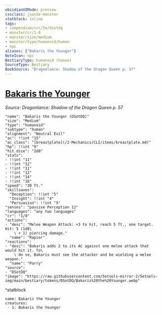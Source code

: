 ```yaml
---
obsidianUIMode: preview
cssclass: json5e-monster
statblock: inline
tags:
- compendium/src/5e/dsotdq
- monster/cr/1-8
- monster/size/medium
- monster/type/humanoid/human
- npc
aliases: ["Bakaris the Younger"]
NoteIcon: npc
BestiaryType: humanoid (human)
SourceType: Bestiary
BookSource: "Dragonlance: Shadow of the Dragon Queen p. 57"
---
```

# [Bakaris the Younger](2-Mechanics/CLI/bestiary/npc/bakaris-the-younger-dsotdq.md)
*Source: Dragonlance: Shadow of the Dragon Queen p. 57*  

```statblock
"name": "Bakaris the Younger (DSotDQ)"
"size": "Medium"
"type": "humanoid"
"subtype": "human"
"alignment": "Neutral Evil"
"ac": !!int "15"
"ac_class": "[breastplate](/2-Mechanics/CLI/items/breastplate.md)"
"hp": !!int "9"
"hit_dice": "2d8"
"stats":
- !!int "11"
- !!int "12"
- !!int "11"
- !!int "12"
- !!int "14"
- !!int "16"
"speed": "30 ft."
"skillsaves":
  "Deception": !!int "5"
  "Insight": !!int "4"
  "Persuasion": !!int "5"
"senses": "passive Perception 12"
"languages": "any two languages"
"cr": "1/8"
"actions":
- "desc": "Melee Weapon Attack: +3 to hit, reach 5 ft., one target. Hit: 5 (1d8\
    \ + 1) piercing damage."
  "name": "Rapier"
"reactions":
- "desc": "Bakaris adds 2 to its AC against one melee attack that would hit it. To\
    \ do so, Bakaris must see the attacker and be wielding a melee weapon."
  "name": "Parry"
"source":
- "DSotDQ"
"image": "https://raw.githubusercontent.com/5etools-mirror-2/5etools-img/main/bestiary/tokens/DSotDQ/Bakaris%20the%20Younger.webp"
```
^statblock

```encounter-table
name: Bakaris the Younger
creatures:
 - 1: Bakaris the Younger
```